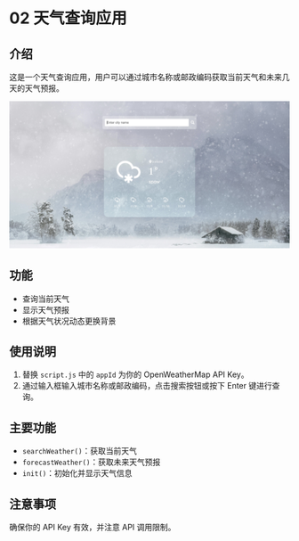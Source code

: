 # 02 天气查询应用

## 介绍

这是一个天气查询应用，用户可以通过城市名称或邮政编码获取当前天气和未来几天的天气预报。

![02-weatherapp](../img-storage/02-weatherapp.jpg)

## 功能

- 查询当前天气
- 显示天气预报
- 根据天气状况动态更换背景

## 使用说明

1. 替换 `script.js` 中的 `appId` 为你的 OpenWeatherMap API Key。
2. 通过输入框输入城市名称或邮政编码，点击搜索按钮或按下 Enter 键进行查询。

## 主要功能

- `searchWeather()`：获取当前天气
- `forecastWeather()`：获取未来天气预报
- `init()`：初始化并显示天气信息

## 注意事项

确保你的 API Key 有效，并注意 API 调用限制。

